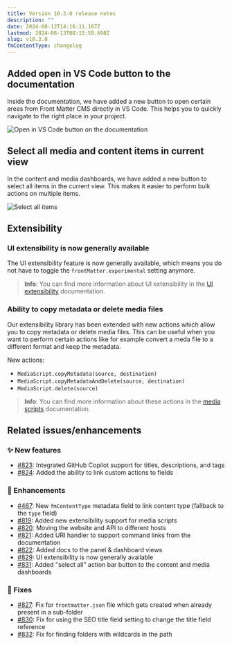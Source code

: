 ```yaml
---
title: Version 10.3.0 release notes
description: ""
date: 2024-08-12T14:16:11.167Z
lastmod: 2024-08-13T08:15:59.698Z
slug: v10.3.0
fmContentType: changelog
---
```


## Added open in VS Code button to the documentation

Inside the documentation, we have added a new button to open certain areas from Front Matter CMS directly in VS Code. This helps you to quickly navigate to the right place in your project.

![Open in VS Code button on the documentation](/releases/v10.3.0/vscode-button-in-docs.webp)

## Select all media and content items in current view

In the content and media dashboards, we have added a new button to select all items in the current view. This makes it easier to perform bulk actions on multiple items.

![Select all items](/releases/v10.3.0/select-all.webp)

## Extensibility

### UI extensibility is now generally available

The UI extensibility feature is now generally available, which means you do not have to toggle the `frontMatter.experimental` setting anymore.

> **Info**: You can find more information about UI extensibility in the [UI extensibility](/docs/ui-extensibility) documentation.

### Ability to copy metadata or delete media files

Our extensibility library has been extended with new actions which allow you to copy metadata or delete media files. This can be useful when you want to perform certain actions like for example convert a meda file to a different format and keep the metadata.

New actions:

- `MediaScript.copyMetadata(source, destination)`
- `MediaScript.copyMetadataAndDelete(source, destination)`
- `MediaScript.delete(source)`

> **Info**: You can find more information about these actions in the [media scripts](/docs/custom-actions/media-scripts) documentation.

## Related issues/enhancements

### ✨ New features

- [#823](https://github.com/estruyf/vscode-front-matter/issues/823): Integrated GitHub Copilot support for titles, descriptions, and tags
- [#824](https://github.com/estruyf/vscode-front-matter/issues/824): Added the ability to link custom actions to fields

### 🎨 Enhancements

- [#467](https://github.com/estruyf/vscode-front-matter/issues/467): New `fmContentType` metadata field to link content type (fallback to the `type` field)
- [#819](https://github.com/estruyf/vscode-front-matter/issues/819): Added new extensibility support for media scripts
- [#820](https://github.com/estruyf/vscode-front-matter/issues/820): Moving the website and API to different hosts
- [#821](https://github.com/estruyf/vscode-front-matter/issues/821): Added URI handler to support command links from the documentation
- [#822](https://github.com/estruyf/vscode-front-matter/issues/822): Added docs to the panel & dashboard views
- [#829](https://github.com/estruyf/vscode-front-matter/issues/829): UI extensibility is now generally available
- [#831](https://github.com/estruyf/vscode-front-matter/issues/831): Added "select all" action bar button to the content and media dashboards

### 🐞 Fixes

- [#827](https://github.com/estruyf/vscode-front-matter/issues/827): Fix for `frontmatter.json` file which gets created when already present in a sub-folder
- [#830](https://github.com/estruyf/vscode-front-matter/issues/830): Fix for using the SEO title field setting to change the title field reference
- [#832](https://github.com/estruyf/vscode-front-matter/issues/832): Fix for finding folders with wildcards in the path
